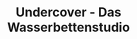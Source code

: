 ---
title: "Undercover - Das Wasserbettenstudio"
url: /erfurt/undercover-das-wasserbettenstudio/
shop: Allgemein
---